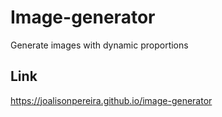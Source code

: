 # Image-generator
 Generate images with dynamic proportions

Link
------
https://joalisonpereira.github.io/image-generator

